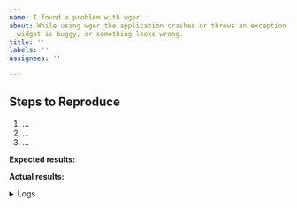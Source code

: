 ```yaml
---
name: I found a problem with wger.
about: While using wger the application crashes or throws an exception, a
  widget is buggy, or something looks wrong.
title: ''
labels: ''
assignees: ''

---
```


## Steps to Reproduce

<!-- Please include as many steps to reproduce so that we can replicate the problem. -->

1. ... <!-- describe how to reproduce the problem -->
2. ...
3. ... 

**Expected results:** <!-- what did you expect to see? -->

**Actual results:** <!-- what did you see? -->

<details>
  <summary>Logs</summary>

<!--
      Any logs you think would be useful (if you have a local instance)
-->

```
```


</details>
